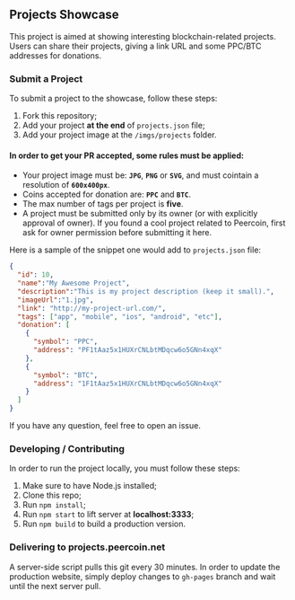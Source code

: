 ## Projects Showcase

This project is aimed at showing interesting blockchain-related projects. Users can share their projects, giving a link URL and some PPC/BTC addresses for donations.

### Submit a Project

To submit a project to the showcase, follow these steps:

1. Fork this repository;
2. Add your project **at the end** of `projects.json` file;
3. Add your project image at the `/imgs/projects` folder.

#### In order to get your PR accepted, some rules must be applied:

- Your project image must be: **`JPG`**, **`PNG`** or **`SVG`**, and must cointain a resolution of **`600x400px`**.
- Coins accepted for donation are: **`PPC`** and **`BTC`**.
- The max number of tags per project is **five**.
- A project must be submitted only by its owner (or with explicitly approval of owner). If you found a cool project related to Peercoin, first ask for owner permission before submitting it here.

Here is a sample of the snippet one would add to `projects.json` file:

```json
{
  "id": 10,
  "name":"My Awesome Project",
  "description":"This is my project description (keep it small).",
  "imageUrl":"1.jpg",
  "link": "http://my-project-url.com/",
  "tags": ["app", "mobile", "ios", "android", "etc"],
  "donation": [
    {
      "symbol": "PPC",
      "address": "PF1tAaz5x1HUXrCNLbtMDqcw6o5GNn4xqX"
    },
    {
      "symbol": "BTC",
      "address": "1F1tAaz5x1HUXrCNLbtMDqcw6o5GNn4xqX"
    }
  ]
}
```

If you have any question, feel free to open an issue.


### Developing / Contributing

In order to run the project locally, you must follow these steps:

1. Make sure to have Node.js installed;
2. Clone this repo;
3. Run `npm install`;
4. Run `npm start` to lift server at **localhost:3333**;
5. Run `npm build` to build a production version. 


### Delivering to projects.peercoin.net

A server-side script pulls this git every 30 minutes. In order to update the production website, simply deploy changes to `gh-pages` branch and wait until the next server pull.
